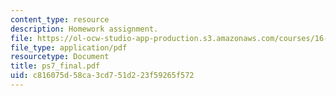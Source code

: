 ```yaml
---
content_type: resource
description: Homework assignment.
file: https://ol-ocw-studio-app-production.s3.amazonaws.com/courses/16-050-thermal-energy-fall-2002/c816075d58ca3cd751d223f59265f572_ps7_final.pdf
file_type: application/pdf
resourcetype: Document
title: ps7_final.pdf
uid: c816075d-58ca-3cd7-51d2-23f59265f572
---
```

